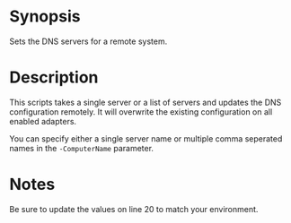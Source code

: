 # Synopsis
Sets the DNS servers for a remote system.

# Description
This scripts takes a single server or a list of servers and updates the DNS configuration remotely. It will overwrite the existing configuration on all enabled adapters.

You can specify either a single server name or multiple comma seperated names in the `-ComputerName` parameter.

# Notes
Be sure to update the values on line 20 to match your environment.